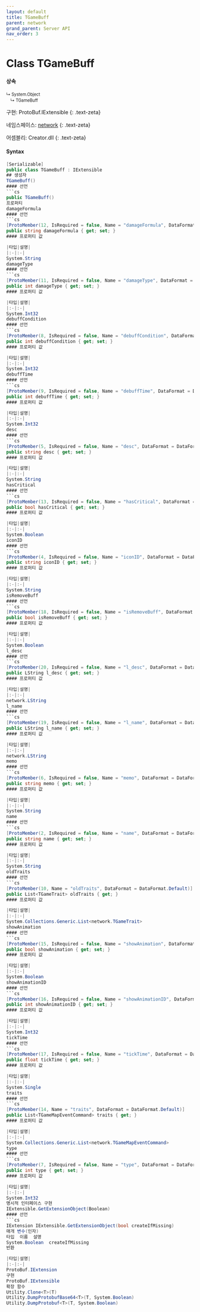 ```yaml
---
layout: default
title: TGameBuff
parent: network
grand_parent: Server API
nav_order: 3
---
```


# Class TGameBuff

#### 상속
<div class="code-example" markdown="1" style = "font-size:0.8em;">
↳ System.Object<br/>
　↳ TGameBuff
</div>

구현: ProtoBuf.IExtensible
{: .text-zeta}

네임스페이스: [network](../)
{: .text-zeta}

어셈블리: Creator.dll
{: .text-zeta}

#### Syntax
```cs
[Serializable]
public class TGameBuff : IExtensible
## 생성자
TGameBuff()
#### 선언
```cs
public TGameBuff()
프로퍼티
damageFormula
#### 선언
```cs
[ProtoMember(12, IsRequired = false, Name = "damageFormula", DataFormat = DataFormat.Default)]
public string damageFormula { get; set; }
#### 프로퍼티 값

|타입|설명|
|:-|:-|
System.String	
damageType
#### 선언
```cs
[ProtoMember(11, IsRequired = false, Name = "damageType", DataFormat = DataFormat.TwosComplement)]
public int damageType { get; set; }
#### 프로퍼티 값

|타입|설명|
|:-|:-|
System.Int32	
debuffCondition
#### 선언
```cs
[ProtoMember(8, IsRequired = false, Name = "debuffCondition", DataFormat = DataFormat.TwosComplement)]
public int debuffCondition { get; set; }
#### 프로퍼티 값

|타입|설명|
|:-|:-|
System.Int32	
debuffTime
#### 선언
```cs
[ProtoMember(9, IsRequired = false, Name = "debuffTime", DataFormat = DataFormat.TwosComplement)]
public int debuffTime { get; set; }
#### 프로퍼티 값

|타입|설명|
|:-|:-|
System.Int32	
desc
#### 선언
```cs
[ProtoMember(5, IsRequired = false, Name = "desc", DataFormat = DataFormat.Default)]
public string desc { get; set; }
#### 프로퍼티 값

|타입|설명|
|:-|:-|
System.String	
hasCritical
#### 선언
```cs
[ProtoMember(13, IsRequired = false, Name = "hasCritical", DataFormat = DataFormat.Default)]
public bool hasCritical { get; set; }
#### 프로퍼티 값

|타입|설명|
|:-|:-|
System.Boolean	
iconID
#### 선언
```cs
[ProtoMember(4, IsRequired = false, Name = "iconID", DataFormat = DataFormat.Default)]
public string iconID { get; set; }
#### 프로퍼티 값

|타입|설명|
|:-|:-|
System.String	
isRemoveBuff
#### 선언
```cs
[ProtoMember(18, IsRequired = false, Name = "isRemoveBuff", DataFormat = DataFormat.Default)]
public bool isRemoveBuff { get; set; }
#### 프로퍼티 값

|타입|설명|
|:-|:-|
System.Boolean	
l_desc
#### 선언
```cs
[ProtoMember(20, IsRequired = false, Name = "l_desc", DataFormat = DataFormat.Default)]
public LString l_desc { get; set; }
#### 프로퍼티 값

|타입|설명|
|:-|:-|
network.LString	
l_name
#### 선언
```cs
[ProtoMember(19, IsRequired = false, Name = "l_name", DataFormat = DataFormat.Default)]
public LString l_name { get; set; }
#### 프로퍼티 값

|타입|설명|
|:-|:-|
network.LString	
memo
#### 선언
```cs
[ProtoMember(6, IsRequired = false, Name = "memo", DataFormat = DataFormat.Default)]
public string memo { get; set; }
#### 프로퍼티 값

|타입|설명|
|:-|:-|
System.String	
name
#### 선언
```cs
[ProtoMember(2, IsRequired = false, Name = "name", DataFormat = DataFormat.Default)]
public string name { get; set; }
#### 프로퍼티 값

|타입|설명|
|:-|:-|
System.String	
oldTraits
#### 선언
```cs
[ProtoMember(10, Name = "oldTraits", DataFormat = DataFormat.Default)]
public List<TGameTrait> oldTraits { get; }
#### 프로퍼티 값

|타입|설명|
|:-|:-|
System.Collections.Generic.List<network.TGameTrait>	
showAnimation
#### 선언
```cs
[ProtoMember(15, IsRequired = false, Name = "showAnimation", DataFormat = DataFormat.Default)]
public bool showAnimation { get; set; }
#### 프로퍼티 값

|타입|설명|
|:-|:-|
System.Boolean	
showAnimationID
#### 선언
```cs
[ProtoMember(16, IsRequired = false, Name = "showAnimationID", DataFormat = DataFormat.TwosComplement)]
public int showAnimationID { get; set; }
#### 프로퍼티 값

|타입|설명|
|:-|:-|
System.Int32	
tickTime
#### 선언
```cs
[ProtoMember(17, IsRequired = false, Name = "tickTime", DataFormat = DataFormat.FixedSize)]
public float tickTime { get; set; }
#### 프로퍼티 값

|타입|설명|
|:-|:-|
System.Single	
traits
#### 선언
```cs
[ProtoMember(14, Name = "traits", DataFormat = DataFormat.Default)]
public List<TGameMapEventCommand> traits { get; }
#### 프로퍼티 값

|타입|설명|
|:-|:-|
System.Collections.Generic.List<network.TGameMapEventCommand>	
type
#### 선언
```cs
[ProtoMember(7, IsRequired = false, Name = "type", DataFormat = DataFormat.TwosComplement)]
public int type { get; set; }
#### 프로퍼티 값

|타입|설명|
|:-|:-|
System.Int32	
명시적 인터페이스 구현
IExtensible.GetExtensionObject(Boolean)
#### 선언
```cs
IExtension IExtensible.GetExtensionObject(bool createIfMissing)
매개 변수(인자)
타입	이름	설명
System.Boolean	createIfMissing	
반환

|타입|설명|
|:-|:-|
ProtoBuf.IExtension	
구현
ProtoBuf.IExtensible
확장 함수
Utility.Clone<T>(T)
Utility.DumpProtobufBase64<T>(T, System.Boolean)
Utility.DumpProtobuf<T>(T, System.Boolean)